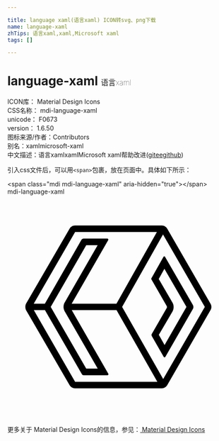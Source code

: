 ```yaml
---

title: language xaml(语言xaml) ICON转svg、png下载
name: language-xaml
zhTips: 语言xaml,xaml,Microsoft xaml
tags: []

---
```


# language-xaml  <small style="font-size: 60%;font-weight: 100">语言xaml</small>


<div class="detail-page">
<p>
<span>
ICON库：
<span class="badge-secondary badge">Material Design Icons</span> 
</span>
<br/>
<span>
CSS名称：
<span class="badge-secondary badge">mdi-language-xaml</span> 
</span>
<br/>
<span>
unicode：
<span class="badge-secondary badge">F0673</span> 
<copy-btn content='F0673' btn-title=""></copy-btn>
<copy-btn :content='String.fromCodePoint(parseInt("F0673", 16))' btn-title="复制U"></copy-btn>
</span>
<br/>
<span>
version：
<span class="badge-secondary badge">1.6.50</span> 
</span>
<br/>
<span>图标来源/作者：<span class="badge-light badge">Contributors</span></span> 
<br/>
<span>别名：<span class="badge-light badge">xaml</span><span class="badge-light badge">microsoft-xaml</span></span><br/><span class="zh-detail">中文描述：<span class="badge-primary badge">语言xaml</span><span class="badge-primary badge">xaml</span><span class="badge-primary badge">Microsoft xaml</span><span class="help-link"><span>帮助改进</span>(<a href="https://gitee.com/liuwave/icon-helper/edit/master/json/material/language-xaml.json" target="_blank" rel="noopener noreferrer">gitee</a><a href="https://github.com/liuwave/icon-helper/edit/master/json/material/language-xaml.json" target="_blank" rel="noopener noreferrer">github</a></span>)</span><br/>
</p>
</div>
<div class="alert alert-dark">
  <i class="mdi mdi-language-xaml mdi-48px"></i>
  <i class="mdi mdi-language-xaml mdi-36px"></i>
  <i class="mdi mdi-language-xaml mdi-24px"></i>
  <i class="mdi mdi-language-xaml mdi-18px"></i>
</div>
<div>
  <p>引入css文件后，可以用<code>&lt;span&gt;</code>包裹，放在页面中。具体如下所示：    
  </p>
  <div class="alert alert-primary" style="font-size: 14px">
    &lt;span class="mdi mdi-language-xaml" aria-hidden="true"&gt;&lt;/span&gt;
    <copy-btn content='<span class="mdi mdi-language-xaml" aria-hidden="true"></span>'></copy-btn>
  </div>
  <div class="alert alert-secondary">
    <i class="mdi mdi-language-xaml"
    style="font-size: 24px"
    aria-hidden="true"></i> mdi-language-xaml
    <copy-btn content="mdi-language-xaml" btn-title="复制图标名称"></copy-btn>
  </div>
</div>
<div id="svg" class="svg-wrap">
<svg xmlns="http://www.w3.org/2000/svg" viewBox="0 0 24 24"><path d="M16.93 7.9L19.31 12L16.95 16.09L16.33 15L17.8 12.5C17.97 12.19 17.97 11.83 17.8 11.54L16.32 9L16.93 7.9M16.92 6.57C16.89 6.57 16.85 6.59 16.83 6.62L15.56 8.87C15.5 8.94 15.5 9 15.56 9.09L17.18 11.9C17.22 11.97 17.22 12.05 17.18 12.12L15.57 14.91C15.53 14.97 15.53 15.06 15.57 15.13L16.85 17.36C16.87 17.4 16.91 17.42 16.94 17.42C17 17.42 17 17.4 17.04 17.36L20 12.23C20.08 12.09 20.08 11.92 20 11.79L17 6.62C17 6.59 16.96 6.57 16.92 6.57M21.91 11.67L17.23 3.58C17.11 3.38 16.89 3.25 16.66 3.25H7.28C7.05 3.25 6.83 3.38 6.71 3.58L2 11.67C1.91 11.87 1.91 12.13 2 12.33L6.71 20.42C6.83 20.62 7.05 20.75 7.28 20.75H16.66C16.89 20.75 17.11 20.62 17.23 20.42L21.91 12.33C22.03 12.13 22.03 11.88 21.91 11.67M7.3 3.95H16.12L11.76 11.65H6.93L10.87 4.82C10.91 4.75 10.86 4.66 10.78 4.66L8.21 4.65C8.13 4.65 8.06 4.7 8 4.76L4.04 11.65H2.84L7.3 3.95M6.17 12.46L9.74 18.63L8.5 18.63L4.87 12.35L4.67 12L4.87 11.65L8.5 5.37L9.73 5.37L6.17 11.53C6.15 11.57 6.13 11.61 6.11 11.65C6.03 11.88 6.03 12.13 6.12 12.35C6.13 12.39 6.15 12.43 6.17 12.46M7.3 20.05L2.85 12.35H4.05L8.03 19.23C8.07 19.3 8.14 19.34 8.22 19.34L10.79 19.34C10.87 19.34 10.92 19.25 10.88 19.18L6.94 12.35H11.77L16.17 20.05H7.3M16.8 19.75L12.37 12L16.78 4.21L21.29 12L16.8 19.75Z" /></svg>
</div>
<detail full-name='mdi-language-xaml'></detail>
    
<div><p>更多关于 Material Design Icons的信息，参见：<a target="_blank" href="https://iconhelper.cn/material.html"> Material Design Icons</a>
</p></div>
